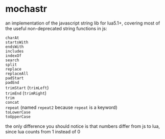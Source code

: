 # mochastr
an implementation of the javascript string lib for lua5.1+, covering most of the useful non-deprecated string functions in js:

`charAt`  
`startsWith`  
`endsWith`  
`includes`  
`indexOf`  
`search`  
`split`  
`replace`  
`replaceAll`  
`padStart`  
`padEnd`  
`trimStart` (`trimLeft`)  
`trimEnd` (`trimRight`)  
`trim`  
`concat`  
`repeat` (named `repeat2` because `repeat` is a keyword)  
`toLowerCase`  
`toUpperCase`

the only difference you should notice is that numbers differ from js to lua, since lua counts from 1 instead of 0
